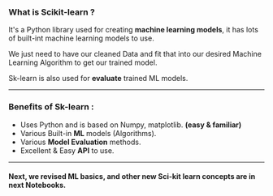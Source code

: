 ### **What is Scikit-learn ?**

It's a Python library used for creating **machine learning models**, it has lots of built-int machine learning models to use.

We just need to have our cleaned Data and fit that into our desired Machine Learning Algorithm to get our trained model.

Sk-learn is also used for **evaluate** trained ML models.

<hr>

### **Benefits of Sk-learn :**

- Uses Python and is based on Numpy, matplotlib. **(easy & familiar)**
- Various Built-in **ML** models (Algorithms).
- Various **Model Evaluation** methods.
- Excellent & Easy **API** to use.

<hr>

#### Next, we revised ML basics, and other new Sci-kit learn concepts are in next Notebooks.
